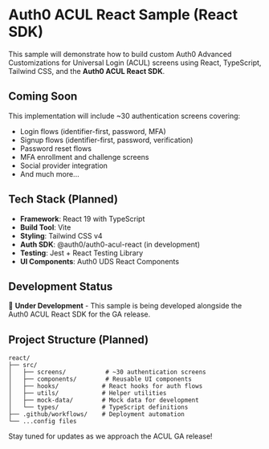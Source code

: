 # Auth0 ACUL React Sample (React SDK)

This sample will demonstrate how to build custom Auth0 Advanced Customizations for Universal Login (ACUL) screens using React, TypeScript, Tailwind CSS, and the **Auth0 ACUL React SDK**.

## Coming Soon

This implementation will include ~30 authentication screens covering:
- Login flows (identifier-first, password, MFA)
- Signup flows (identifier-first, password, verification)
- Password reset flows
- MFA enrollment and challenge screens
- Social provider integration
- And much more...

## Tech Stack (Planned)

- **Framework**: React 19 with TypeScript
- **Build Tool**: Vite
- **Styling**: Tailwind CSS v4
- **Auth SDK**: @auth0/auth0-acul-react (in development)
- **Testing**: Jest + React Testing Library
- **UI Components**: Auth0 UDS React Components

## Development Status

🚧 **Under Development** - This sample is being developed alongside the Auth0 ACUL React SDK for the GA release.

## Project Structure (Planned)

```
react/
├── src/
│   ├── screens/           # ~30 authentication screens
│   ├── components/        # Reusable UI components
│   ├── hooks/            # React hooks for auth flows
│   ├── utils/            # Helper utilities
│   ├── mock-data/        # Mock data for development
│   └── types/            # TypeScript definitions
├── .github/workflows/    # Deployment automation
└── ...config files
```

Stay tuned for updates as we approach the ACUL GA release!
